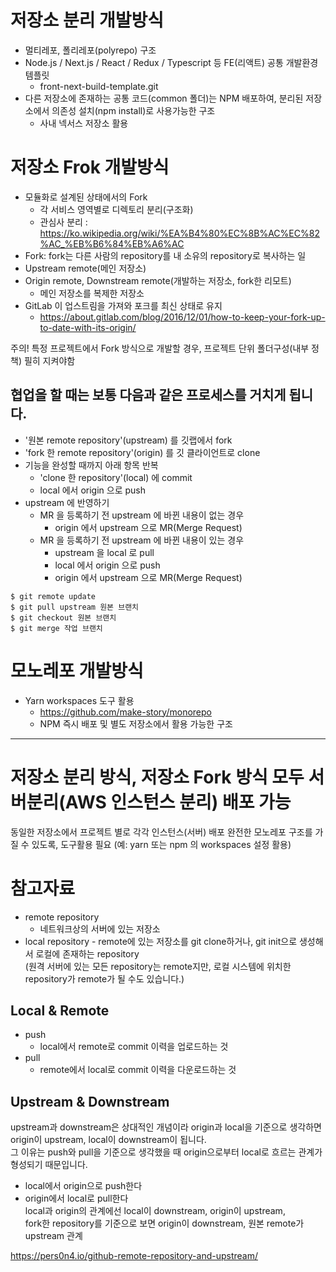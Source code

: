 # 저장소 분리 개발방식

- 멀티레포, 폴리레포(polyrepo) 구조
- Node.js / Next.js / React / Redux / Typescript 등 FE(리액트) 공통 개발환경 템플릿
  - front-next-build-template.git
- 다른 저장소에 존재하는 공통 코드(common 폴더)는 NPM 배포하여, 분리된 저장소에서 의존성 설치(npm install)로 사용가능한 구조
  - 사내 넥서스 저장소 활용

# 저장소 Frok 개발방식

- 모듈화로 설계된 상태에서의 Fork
  - 각 서비스 영역별로 디렉토리 분리(구조화)
  - 관심사 분리 : https://ko.wikipedia.org/wiki/%EA%B4%80%EC%8B%AC%EC%82%AC_%EB%B6%84%EB%A6%AC
- Fork: fork는 다른 사람의 repository를 내 소유의 repository로 복사하는 일
- Upstream remote(메인 저장소)
- Origin remote, Downstream remote(개발하는 저장소, fork한 리모트)
  - 메인 저장소를 복제한 저장소
- GitLab 이 업스트림을 가져와 포크를 최신 상태로 유지
  - https://about.gitlab.com/blog/2016/12/01/how-to-keep-your-fork-up-to-date-with-its-origin/

주의! 특정 프로젝트에서 Fork 방식으로 개발할 경우, 프로젝트 단위 폴더구성(내부 정책) 필히 지켜야함

## 협업을 할 때는 보통 다음과 같은 프로세스를 거치게 됩니다.

- '원본 remote repository'(upstream) 를 깃랩에서 fork
- 'fork 한 remote repository'(origin) 를 깃 클라이언트로 clone
- 기능을 완성할 때까지 아래 항목 반복
  - 'clone 한 repository'(local) 에 commit
  - local 에서 origin 으로 push
- upstream 에 반영하기
  - MR 을 등록하기 전 upstream 에 바뀐 내용이 없는 경우
    - origin 에서 upstream 으로 MR(Merge Request)
  - MR 을 등록하기 전 upstream 에 바뀐 내용이 있는 경우
    - upstream 을 local 로 pull
    - local 에서 origin 으로 push
    - origin 에서 upstream 으로 MR(Merge Request)

```
$ git remote update
$ git pull upstream 원본 브랜치
$ git checkout 원본 브랜치
$ git merge 작업 브랜치
```

# 모노레포 개발방식

- Yarn workspaces 도구 활용
  - https://github.com/make-story/monorepo
  - NPM 즉시 배포 및 별도 저장소에서 활용 가능한 구조

---

# 저장소 분리 방식, 저장소 Fork 방식 모두 서버분리(AWS 인스턴스 분리) 배포 가능

동일한 저장소에서 프로젝트 별로 각각 인스턴스(서버) 배포
완전한 모노레포 구조를 가질 수 있도록, 도구활용 필요 (예: yarn 또는 npm 의 workspaces 설정 활용)

# 참고자료

- remote repository
  - 네트워크상의 서버에 있는 저장소
- local repository - remote에 있는 저장소를 git clone하거나, git init으로 생성해서 로컬에 존재하는 repository  
  (원격 서버에 있는 모든 repository는 remote지만, 로컬 시스템에 위치한 repository가 remote가 될 수도 있습니다.)

## Local & Remote

- push
  - local에서 remote로 commit 이력을 업로드하는 것
- pull
  - remote에서 local로 commit 이력을 다운로드하는 것

## Upstream & Downstream

upstream과 downstream은 상대적인 개념이라 origin과 local을 기준으로 생각하면 origin이 upstream, local이 downstream이 됩니다.  
그 이유는 push와 pull을 기준으로 생각했을 때 origin으로부터 local로 흐르는 관계가 형성되기 때문입니다.

- local에서 origin으로 push한다
- origin에서 local로 pull한다  
  local과 origin의 관계에선 local이 downstream, origin이 upstream,  
  fork한 repository를 기준으로 보면 origin이 downstream, 원본 remote가 upstream 관계

https://pers0n4.io/github-remote-repository-and-upstream/
